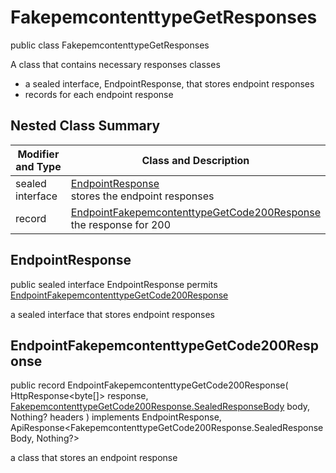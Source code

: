 # FakepemcontenttypeGetResponses

public class FakepemcontenttypeGetResponses

A class that contains necessary responses classes
- a sealed interface, EndpointResponse, that stores endpoint responses
- records for each endpoint response

## Nested Class Summary
| Modifier and Type | Class and Description |
| ----------------- | --------------------- |
| sealed interface | [EndpointResponse](#endpointresponse)<br> stores the endpoint responses |
| record | [EndpointFakepemcontenttypeGetCode200Response](#endpointfakepemcontenttypegetcode200response)<br> the response for 200 |

## EndpointResponse
public sealed interface EndpointResponse permits<br>
[EndpointFakepemcontenttypeGetCode200Response](#endpointfakepemcontenttypegetcode200response)

a sealed interface that stores endpoint responses

## EndpointFakepemcontenttypeGetCode200Response
public record EndpointFakepemcontenttypeGetCode200Response(
    HttpResponse<byte[]> response,
    [FakepemcontenttypeGetCode200Response.SealedResponseBody](../../../paths/fakepemcontenttype/get/responses/FakepemcontenttypeGetCode200Response.md#sealedresponsebody) body,
    Nothing? headers
) implements EndpointResponse, ApiResponse<FakepemcontenttypeGetCode200Response.SealedResponseBody, Nothing?><br>

a class that stores an endpoint response

